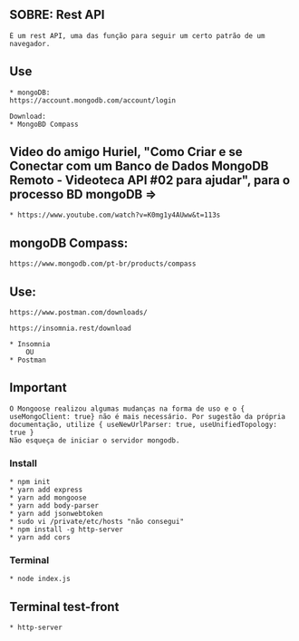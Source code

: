 

## SOBRE: Rest API
````
É um rest API, uma das função para seguir um certo patrão de um navegador. 
````

## Use
````
* mongoDB:
https://account.mongodb.com/account/login
````

````
Download:
* MongoBD Compass
````

## Video do amigo Huriel, "Como Criar e se Conectar com um Banco de Dados MongoDB Remoto - Videoteca API #02 para ajudar", para o processo BD mongoDB =>
````
* https://www.youtube.com/watch?v=K0mg1y4AUww&t=113s
````

## mongoDB Compass:
````
https://www.mongodb.com/pt-br/products/compass
````

## Use:
````
https://www.postman.com/downloads/

https://insomnia.rest/download

````
````
* Insomnia
    OU
* Postman
````

## Important
````
O Mongoose realizou algumas mudanças na forma de uso e o { useMongoClient: true} não é mais necessário. Por sugestão da própria documentação, utilize { useNewUrlParser: true, useUnifiedTopology: true }​
Não esqueça de iniciar o servidor mongodb.
````

### Install
````
* npm init
* yarn add express
* yarn add mongoose
* yarn add body-parser
* yarn add jsonwebtoken
* sudo vi /private/etc/hosts "não consegui"
* npm install -g http-server
* yarn add cors
````

### Terminal
````
* node index.js
````

## Terminal test-front
````
* http-server
````